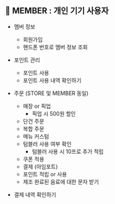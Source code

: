 ## 📌 MEMBER : 개인 기기 사용자

- 멤버 정보
  - 회원가입
  - 핸드폰 번호로 멤버 정보 조회

- 포인트 관리
  - 포인트 사용
  - 포인트 사용 내역 확인하기

- 주문 (STORE 및 MEMBER 동일)
  - 매장 or 픽업
    - 픽업 시 500원 할인
  - 단건 주문
  - 복합 주문
  - 메뉴 커스텀
  - 텀블러 사용 여부 확인
    - 텀블러 사용 시 10프로 추가 적립
  - 쿠폰 적용
  - 결제 (아임포트)
  - 포인트 적립 or 사용
  - 제조 완료된 음료에 대한 문자 받기
  
- 결제 내역 확인하기


